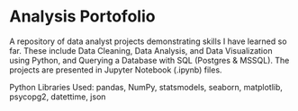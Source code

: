 # Analysis Portofolio

A repository of data analyst projects demonstrating skills I have learned so far. These include Data Cleaning, Data Analysis, and Data Visualization using Python, and Querying a Database with SQL (Postgres & MSSQL). The projects are presented in Jupyter Notebook (.ipynb) files.

Python Libraries Used: pandas, NumPy, statsmodels, seaborn, matplotlib, psycopg2, datettime, json
<!---

--->
